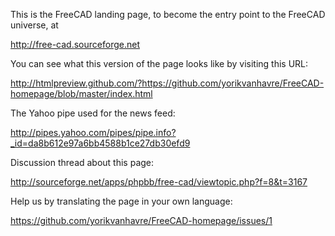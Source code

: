 This is the FreeCAD landing page, to become the entry point to the FreeCAD universe, at

http://free-cad.sourceforge.net

You can see what this version of the page looks like by visiting this URL:

http://htmlpreview.github.com/?https://github.com/yorikvanhavre/FreeCAD-homepage/blob/master/index.html

The Yahoo pipe used for the news feed:

http://pipes.yahoo.com/pipes/pipe.info?_id=da8b612e97a6bb4588b1ce27db30efd9

Discussion thread about this page:

http://sourceforge.net/apps/phpbb/free-cad/viewtopic.php?f=8&t=3167

Help us by translating the page in your own language:

https://github.com/yorikvanhavre/FreeCAD-homepage/issues/1
